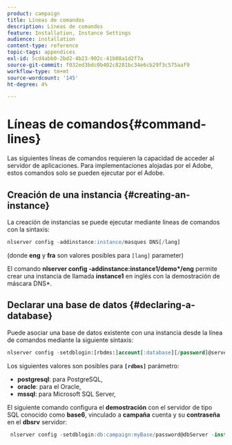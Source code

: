 ```yaml
---
product: campaign
title: Líneas de comandos
description: Líneas de comandos
feature: Installation, Instance Settings
audience: installation
content-type: reference
topic-tags: appendices
exl-id: 5cd4abb0-2bd2-4b23-902c-41b08a1d2f7a
source-git-commit: f032ed3bdc0b402c8281bc34e6cb29f3c575aaf9
workflow-type: tm+mt
source-wordcount: '145'
ht-degree: 4%

---
```


# Líneas de comandos{#command-lines}



Las siguientes líneas de comandos requieren la capacidad de acceder al servidor de aplicaciones. Para implementaciones alojadas por el Adobe, estos comandos solo se pueden ejecutar por el Adobe.

## Creación de una instancia {#creating-an-instance}

La creación de instancias se puede ejecutar mediante líneas de comandos con la sintaxis:

```sql
nlserver config -addinstance:instance/masques DNS[/lang]
```

(donde **eng** y **fra** son valores posibles para `[lang]` parameter)

El comando **nlserver config -addinstance:instance1/demo&#42;/eng** permite crear una instancia de llamada **instance1** en inglés con la demostración de máscara DNS&#42;.

## Declarar una base de datos {#declaring-a-database}

Puede asociar una base de datos existente con una instancia desde la línea de comandos mediante la siguiente sintaxis:

```sql
nlserver config -setdblogin:[rbdms:]account[:database][/password]@server
```

Los siguientes valores son posibles para **`[rdbms]`** parámetro:

* **postgresql**: para PostgreSQL,
* **oracle**: para el Oracle,
* **mssql**: para Microsoft SQL Server,

El siguiente comando configura el **demostración** con el servidor de tipo SQL conocido como **base6**, vinculado a **campaña** cuenta y su **contraseña** en el **dbsrv** servidor:

```sql
 nlserver config -setdblogin:db:campaign:myBase/password@dbServer -instance:demo
```
